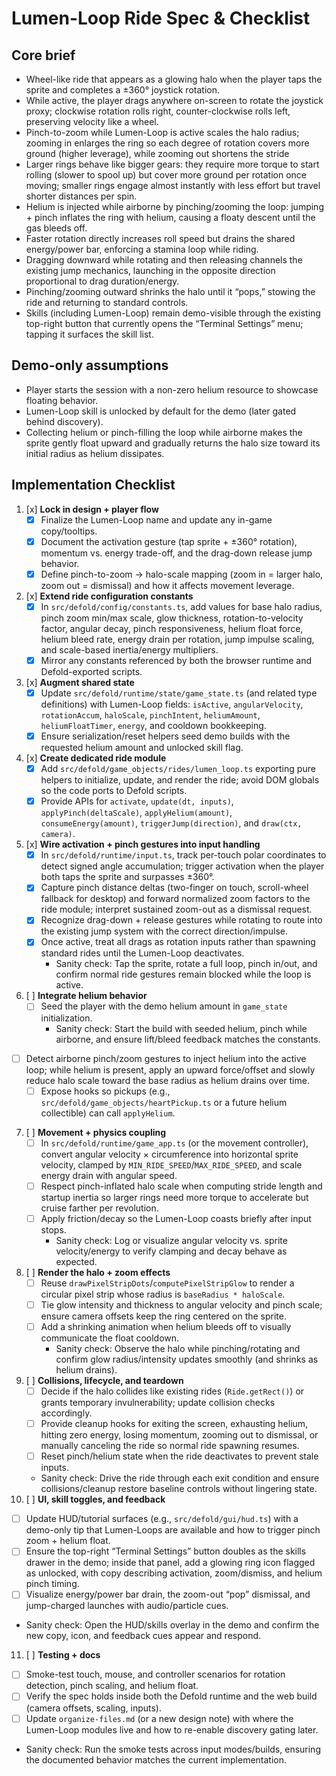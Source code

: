 # Lumen-Loop Ride Spec & Checklist

## Core brief

- Wheel-like ride that appears as a glowing halo when the player taps the sprite and completes a ±360° joystick rotation.
- While active, the player drags anywhere on-screen to rotate the joystick proxy; clockwise rotation rolls right, counter-clockwise rolls left, preserving velocity like a wheel.
- Pinch-to-zoom while Lumen-Loop is active scales the halo radius; zooming in enlarges the ring so each degree of rotation covers more ground (higher leverage), while zooming out shortens the stride
- Larger rings behave like bigger gears: they require more torque to start rolling (slower to spool up) but cover more ground per rotation once moving; smaller rings engage almost instantly with less effort but travel shorter distances per spin.
- Helium is injected while airborne by pinching/zooming the loop: jumping + pinch inflates the ring with helium, causing a floaty descent until the gas bleeds off.
- Faster rotation directly increases roll speed but drains the shared energy/power bar, enforcing a stamina loop while riding.
- Dragging downward while rotating and then releasing channels the existing jump mechanics, launching in the opposite direction proportional to drag duration/energy.
- Pinching/zooming outward shrinks the halo until it “pops,” stowing the ride and returning to standard controls.
- Skills (including Lumen-Loop) remain demo-visible through the existing top-right button that currently opens the “Terminal Settings” menu; tapping it surfaces the skill list.

## Demo-only assumptions

- Player starts the session with a non-zero helium resource to showcase floating behavior.
- Lumen-Loop skill is unlocked by default for the demo (later gated behind discovery).
- Collecting helium or pinch-filling the loop while airborne makes the sprite gently float upward and gradually returns the halo size toward its initial radius as helium dissipates.

## Implementation Checklist

1. [x] **Lock in design + player flow**
   - [x] Finalize the Lumen-Loop name and update any in-game copy/tooltips.
   - [x] Document the activation gesture (tap sprite + ±360° rotation), momentum vs. energy trade-off, and the drag-down release jump behavior.
   - [x] Define pinch-to-zoom → halo-scale mapping (zoom in = larger halo, zoom out = dismissal) and how it affects movement leverage.
2. [x] **Extend ride configuration constants**
   - [x] In `src/defold/config/constants.ts`, add values for base halo radius, pinch zoom min/max scale, glow thickness, rotation-to-velocity factor, angular decay, pinch responsiveness, helium float force, helium bleed rate, energy drain per rotation, jump impulse scaling, and scale-based inertia/energy multipliers.
   - [x] Mirror any constants referenced by both the browser runtime and Defold-exported scripts.
3. [x] **Augment shared state**
   - [x] Update `src/defold/runtime/state/game_state.ts` (and related type definitions) with Lumen-Loop fields: `isActive`, `angularVelocity`, `rotationAccum`, `haloScale`, `pinchIntent`, `heliumAmount`, `heliumFloatTimer`, `energy`, and cooldown bookkeeping.
   - [x] Ensure serialization/reset helpers seed demo builds with the requested helium amount and unlocked skill flag.
4. [x] **Create dedicated ride module**
   - [x] Add `src/defold/game_objects/rides/lumen_loop.ts` exporting pure helpers to initialize, update, and render the ride; avoid DOM globals so the code ports to Defold scripts.
   - [x] Provide APIs for `activate`, `update(dt, inputs)`, `applyPinch(deltaScale)`, `applyHelium(amount)`, `consumeEnergy(amount)`, `triggerJump(direction)`, and `draw(ctx, camera)`.
5. [x] **Wire activation + pinch gestures into input handling**
   - [x] In `src/defold/runtime/input.ts`, track per-touch polar coordinates to detect signed angle accumulation; trigger activation when the player both taps the sprite and surpasses ±360°.
   - [x] Capture pinch distance deltas (two-finger on touch, scroll-wheel fallback for desktop) and forward normalized zoom factors to the ride module; interpret sustained zoom-out as a dismissal request.
   - [x] Recognize drag-down + release gestures while rotating to route into the existing jump system with the correct direction/impulse.
   - [x] Once active, treat all drags as rotation inputs rather than spawning standard rides until the Lumen-Loop deactivates.
     - Sanity check: Tap the sprite, rotate a full loop, pinch in/out, and confirm normal ride gestures remain blocked while the loop is active.
6. [ ] **Integrate helium behavior**
   - [ ] Seed the player with the demo helium amount in `game_state` initialization.
     - Sanity check: Start the build with seeded helium, pinch while airborne, and ensure lift/bleed feedback matches the constants.

- [ ] Detect airborne pinch/zoom gestures to inject helium into the active loop; while helium is present, apply an upward force/offset and slowly reduce halo scale toward the base radius as helium drains over time.
  - [ ] Expose hooks so pickups (e.g., `src/defold/game_objects/heartPickup.ts` or a future helium collectible) can call `applyHelium`.

7. [ ] **Movement + physics coupling**
   - [ ] In `src/defold/runtime/game_app.ts` (or the movement controller), convert angular velocity × circumference into horizontal sprite velocity, clamped by `MIN_RIDE_SPEED`/`MAX_RIDE_SPEED`, and scale energy drain with angular speed.
   - [ ] Respect pinch-inflated halo scale when computing stride length and startup inertia so larger rings need more torque to accelerate but cruise farther per revolution.
   - [ ] Apply friction/decay so the Lumen-Loop coasts briefly after input stops.
     - Sanity check: Log or visualize angular velocity vs. sprite velocity/energy to verify clamping and decay behave as expected.
8. [ ] **Render the halo + zoom effects**
   - [ ] Reuse `drawPixelStripDots`/`computePixelStripGlow` to render a circular pixel strip whose radius is `baseRadius * haloScale`.
   - [ ] Tie glow intensity and thickness to angular velocity and pinch scale; ensure camera offsets keep the ring centered on the sprite.
   - [ ] Add a shrinking animation when helium bleeds off to visually communicate the float cooldown.
     - Sanity check: Observe the halo while pinching/rotating and confirm glow radius/intensity updates smoothly (and shrinks as helium drains).
9. [ ] **Collisions, lifecycle, and teardown**
   - [ ] Decide if the halo collides like existing rides (`Ride.getRect()`) or grants temporary invulnerability; update collision checks accordingly.
   - [ ] Provide cleanup hooks for exiting the screen, exhausting helium, hitting zero energy, losing momentum, zooming out to dismissal, or manually canceling the ride so normal ride spawning resumes.
   - [ ] Reset pinch/helium state when the ride deactivates to prevent stale inputs.
   - Sanity check: Drive the ride through each exit condition and ensure collisions/cleanup restore baseline controls without lingering state.
10. [ ] **UI, skill toggles, and feedback**

- [ ] Update HUD/tutorial surfaces (e.g., `src/defold/gui/hud.ts`) with a demo-only tip that Lumen-Loops are available and how to trigger pinch zoom + helium float.
- [ ] Ensure the top-right “Terminal Settings” button doubles as the skills drawer in the demo; inside that panel, add a glowing ring icon flagged as unlocked, with copy describing activation, zoom/dismiss, and helium pinch timing.
- [ ] Visualize energy/power bar drain, the zoom-out “pop” dismissal, and jump-charged launches with audio/particle cues.
- Sanity check: Open the HUD/skills overlay in the demo and confirm the new copy, icon, and feedback cues appear and respond.

11. [ ] **Testing + docs**

- [ ] Smoke-test touch, mouse, and controller scenarios for rotation detection, pinch scaling, and helium float.
- [ ] Verify the spec holds inside both the Defold runtime and the web build (camera offsets, scaling, inputs).
- [ ] Update `organize-files.md` (or a new design note) with where the Lumen-Loop modules live and how to re-enable discovery gating later.
- Sanity check: Run the smoke tests across input modes/builds, ensuring the documented behavior matches the current implementation.

